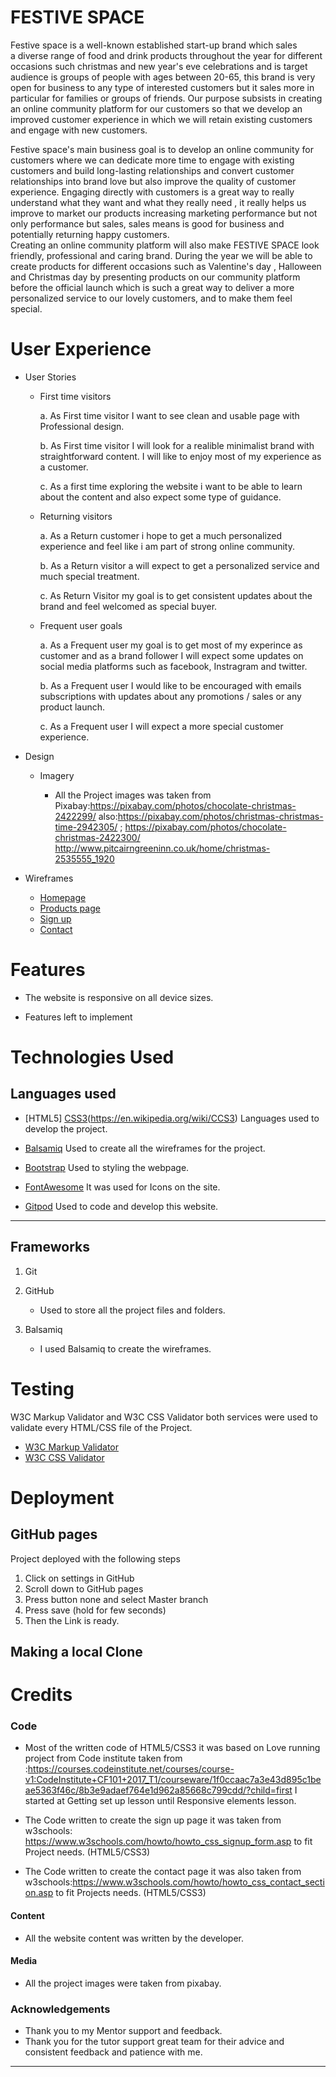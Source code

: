 
# FESTIVE SPACE 

Festive space is a well-known established start-up brand  which sales  
a diverse range of food and drink products throughout the year for different 
occasions such christmas and new year's eve celebrations and is target audience 
is groups of people with ages between 20-65, this brand 
is very open for business to any type of interested customers but it 
sales more in particular for families or groups of friends. 
Our purpose subsists in creating an online community platform for our 
customers so that we develop an improved  customer experience in which 
we will retain existing customers and engage with new customers.        

Festive space's main business goal is to develop an online community for 
customers where we can dedicate more time to engage with  existing customers
and build long-lasting relationships and convert  customer relationships into 
brand love but also improve the quality of customer experience. 
Engaging directly with customers is a great way to really understand what 
they want and what they really need , it really helps us improve to market our products 
increasing marketing performance but not only performance but sales, sales means is 
good for business  and potentially returning happy customers.   
Creating an online community platform  will also make FESTIVE SPACE look friendly, 
professional and caring brand. During the year we will be able to create products for 
different occasions such as Valentine's day , Halloween and Christmas day by presenting 
products on our community platform before the official launch which is such a great way to 
deliver a more personalized service to our lovely customers, and to make them feel special.   


# User Experience  


* User Stories 
    
    * First time visitors 

      a. As First time visitor I want to see clean and usable page with Professional design.     
            
      b. As First time visitor I will look for a realible minimalist brand with straightforward content.
         I will like to enjoy most of my experience as a customer.   

      c. As a first time exploring the website i want to be able to learn about the content 
         and also expect some type of guidance.     

    * Returning visitors 

      a. As a Return customer i hope to get a much personalized experience and feel like i am part of 
        strong online community.      

      b. As a Return visitor a will expect to get a personalized service and much special treatment.          
     

      c. As Return Visitor my goal is to get consistent updates about the brand and feel welcomed
         as special buyer.    
    
    * Frequent user goals 

      a. As a Frequent user my goal is to get most of my experince as customer and as a brand follower I will 
      expect some updates on social media platforms such as facebook, Instragram and twitter.  

      
      b. As a Frequent user I would like to be encouraged with emails subscriptions with updates 
      about any promotions / sales or any product launch.  

      
      c.  As a Frequent user I will expect a more special customer experience.


* Design 
       
    * Imagery 
        
        *  All the Project images was taken from Pixabay:https://pixabay.com/photos/chocolate-christmas-2422299/ 
           also:https://pixabay.com/photos/christmas-christmas-time-2942305/ ; 
                https://pixabay.com/photos/chocolate-christmas-2422300/     
                http://www.pitcairngreeninn.co.uk/home/christmas-2535555_1920  
                  

* Wireframes  

    * [Homepage](assets/wireframes/wireframes.png)  
    * [Products page](assets/wireframes/wireframes.png)  
    * [Sign up](assets/wireframes/wireframes.png) 
    * [Contact](assets/wireframes/wireframes.png)  


# Features 

 * The website is responsive on all device sizes.  

 * Features left to implement  


# Technologies  Used   
  
## Languages used 

  * [HTML5] [CSS3](https://en.wikipedia.org/wiki/HTML5)(https://en.wikipedia.org/wiki/CCS3) Languages used to develop the project. 

  * [Balsamiq](https://balsamiq.com) Used to create all the wireframes for the project.
  
  * [Bootstrap](https://getbootstrap.com/docs/5.0/getting-started/introduction/) Used to styling the webpage. 
  
  * [FontAwesome](https://fontawesome.com) It was used for Icons on the site. 
  * [Gitpod](https://www.gitpod.io) Used to code and develop this website.  
   

***

## Frameworks  

   1. Git  
   2. GitHub 
       
        * Used to store all the project files and folders.   
   
   3. Balsamiq 
        
        * I used Balsamiq to create the wireframes.   


# Testing 

 W3C Markup Validator and W3C CSS Validator both services were used to validate
 every HTML/CSS file of the Project.   

 * [W3C Markup Validator](https://validator.w3.org/#validate_by_input) 
 * [W3C CSS Validator](https://jigsaw.w3.org/css-validator/#validate_by_input) 


# Deployment   

## GitHub pages 

Project deployed with the following steps 

1. Click on settings in GitHub 
2. Scroll down to GitHub pages 
3. Press button none and select Master branch 
4. Press save (hold for few seconds) 
6. Then the Link is ready.  


## Making a local Clone   


# Credits 
 
### Code  
 
*  Most of the written code of HTML5/CSS3 it was based on Love running project from Code institute taken 
   from :https://courses.codeinstitute.net/courses/course-v1:CodeInstitute+CF101+2017_T1/courseware/1f0ccaac7a3e43d895c1beae5363f46c/8b3e9adaef764e1d962a85668c799cdd/?child=first 
   I started at Getting set up lesson until Responsive elements lesson.  

*  The Code written to create the sign up page it was taken from w3schools: https://www.w3schools.com/howto/howto_css_signup_form.asp to fit 
   Project needs. (HTML5/CSS3)

*  The Code written to create the contact page it was also taken from w3schools:https://www.w3schools.com/howto/howto_css_contact_section.asp to fit 
   Projects needs. (HTML5/CSS3) 
             
#### Content 

* All the website content was written by the developer.  

#### Media 

* All the project images were taken from pixabay.  

### Acknowledgements 

* Thank you to my Mentor support and feedback. 
* Thank you for the tutor support great team for their advice and consistent feedback and 
  patience with me. 
    

***

 




 